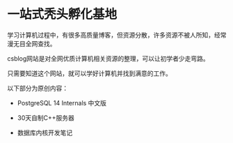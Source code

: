 # 一站式秃头孵化基地

学习计算机过程中，有很多高质量博客，但资源分散，许多资源不被人所知，经常漫无目全网查找。

csblog网站是对全网优质计算机相关资源的整理，可以让初学者少走弯路。

只需要知道这个网站，就可以学好计算机并找到满意的工作。

以下部分为原创内容：

- PostgreSQL 14 Internals 中文版

- 30天自制C++服务器

- 数据库内核开发笔记
